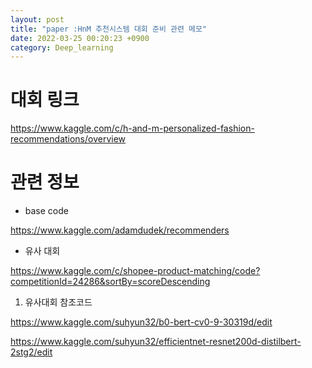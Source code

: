 ```yaml
---
layout: post
title: "paper :HnM 추천시스템 대회 준비 관련 메모"
date: 2022-03-25 00:20:23 +0900
category: Deep_learning
---
```


# 대회 링크 

https://www.kaggle.com/c/h-and-m-personalized-fashion-recommendations/overview

# 관련 정보 

- base code

https://www.kaggle.com/adamdudek/recommenders


- 유사 대회

https://www.kaggle.com/c/shopee-product-matching/code?competitionId=24286&sortBy=scoreDescending

1. 유사대회 참조코드 

https://www.kaggle.com/suhyun32/b0-bert-cv0-9-30319d/edit

https://www.kaggle.com/suhyun32/efficientnet-resnet200d-distilbert-2stg2/edit